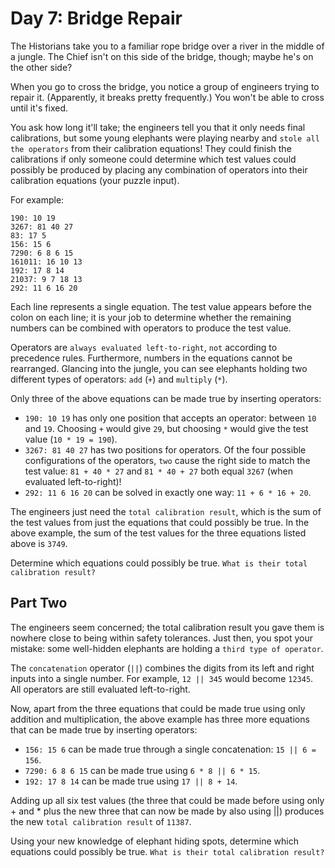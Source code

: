# Day 7: Bridge Repair

The Historians take you to a familiar rope bridge over a river in the middle of a jungle. The Chief isn't on this side
of the bridge, though; maybe he's on the other side?

When you go to cross the bridge, you notice a group of engineers trying to repair it. (Apparently, it breaks pretty
frequently.) You won't be able to cross until it's fixed.

You ask how long it'll take; the engineers tell you that it only needs final calibrations, but some young elephants were
playing nearby and `stole all the operators` from their calibration equations! They could finish the calibrations if
only someone could determine which test values could possibly be produced by placing any combination of operators into
their calibration equations (your puzzle input).

For example:

```text
190: 10 19
3267: 81 40 27
83: 17 5
156: 15 6
7290: 6 8 6 15
161011: 16 10 13
192: 17 8 14
21037: 9 7 18 13
292: 11 6 16 20
```

Each line represents a single equation. The test value appears before the colon on each line; it is your job to
determine whether the remaining numbers can be combined with operators to produce the test value.

Operators are `always evaluated left-to-right`, `not` according to precedence rules. Furthermore, numbers in the
equations cannot be rearranged. Glancing into the jungle, you can see elephants holding two different types of
operators: `add` (`+`) and `multiply` (`*`).

Only three of the above equations can be made true by inserting operators:

- `190: 10 19` has only one position that accepts an operator: between `10` and `19`. Choosing `+` would give `29`, but
  choosing `*` would give the test value (`10 * 19 = 190`).
- `3267: 81 40 27` has two positions for operators. Of the four possible configurations of the operators, `two` cause
  the right side to match the test value: `81 + 40 * 27` and `81 * 40 + 27` both equal `3267` (when evaluated
  left-to-right)!
- `292: 11 6 16 20` can be solved in exactly one way: `11 + 6 * 16 + 20`.

The engineers just need the `total calibration result`, which is the sum of the test values from just the equations that
could possibly be true. In the above example, the sum of the test values for the three equations listed above is `3749`.

Determine which equations could possibly be true. `What is their total calibration result?`

## Part Two

The engineers seem concerned; the total calibration result you gave them is nowhere close to being within safety
tolerances. Just then, you spot your mistake: some well-hidden elephants are holding a `third type of operator`.

The `concatenation` operator (`||`) combines the digits from its left and right inputs into a single number. For
example, `12 || 345` would become `12345`. All operators are still evaluated left-to-right.

Now, apart from the three equations that could be made true using only addition and multiplication, the above example
has three more equations that can be made true by inserting operators:

- `156: 15 6` can be made true through a single concatenation: `15 || 6 = 156`.
- `7290: 6 8 6 15` can be made true using `6 * 8 || 6 * 15`.
- `192: 17 8 14` can be made true using `17 || 8 + 14`.

Adding up all six test values (the three that could be made before using only + and * plus the new three that can now be
made by also using ||) produces the new `total calibration result` of `11387`.

Using your new knowledge of elephant hiding spots, determine which equations could possibly be true. `What is their total
calibration result?`